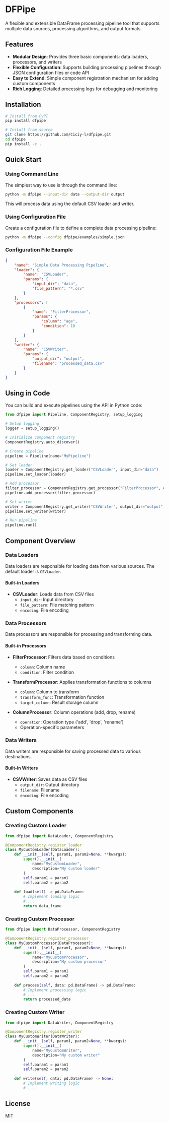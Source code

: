 # DFPipe

A flexible and extensible DataFrame processing pipeline tool that supports multiple data sources, processing algorithms, and output formats.

## Features

- **Modular Design**: Provides three basic components: data loaders, processors, and writers
- **Flexible Configuration**: Supports building processing pipelines through JSON configuration files or code API
- **Easy to Extend**: Simple component registration mechanism for adding custom components
- **Rich Logging**: Detailed processing logs for debugging and monitoring

## Installation

```bash
# Install from PyPI
pip install dfpipe

# Install from source
git clone https://github.com/Ciciy-l/dfpipe.git
cd dfpipe
pip install -e .
```

## Quick Start

### Using Command Line

The simplest way to use is through the command line:

```bash
python -m dfpipe --input-dir data --output-dir output
```

This will process data using the default CSV loader and writer.

### Using Configuration File

Create a configuration file to define a complete data processing pipeline:

```bash
python -m dfpipe --config dfpipe/examples/simple.json
```

### Configuration File Example

```json
{
    "name": "Simple Data Processing Pipeline",
    "loader": {
        "name": "CSVLoader",
        "params": {
            "input_dir": "data",
            "file_pattern": "*.csv"
        }
    },
    "processors": [
        {
            "name": "FilterProcessor",
            "params": {
                "column": "age",
                "condition": 18
            }
        }
    ],
    "writer": {
        "name": "CSVWriter",
        "params": {
            "output_dir": "output",
            "filename": "processed_data.csv"
        }
    }
}
```

## Using in Code

You can build and execute pipelines using the API in Python code:

```python
from dfpipe import Pipeline, ComponentRegistry, setup_logging

# Setup logging
logger = setup_logging()

# Initialize component registry
ComponentRegistry.auto_discover()

# Create pipeline
pipeline = Pipeline(name="MyPipeline")

# Set loader
loader = ComponentRegistry.get_loader("CSVLoader", input_dir="data")
pipeline.set_loader(loader)

# Add processor
filter_processor = ComponentRegistry.get_processor("FilterProcessor", column="age", condition=18)
pipeline.add_processor(filter_processor)

# Set writer
writer = ComponentRegistry.get_writer("CSVWriter", output_dir="output")
pipeline.set_writer(writer)

# Run pipeline
pipeline.run()
```

## Component Overview

### Data Loaders

Data loaders are responsible for loading data from various sources. The default loader is `CSVLoader`.

#### Built-in Loaders

- **CSVLoader**: Loads data from CSV files
  - `input_dir`: Input directory
  - `file_pattern`: File matching pattern
  - `encoding`: File encoding

### Data Processors

Data processors are responsible for processing and transforming data.

#### Built-in Processors

- **FilterProcessor**: Filters data based on conditions
  - `column`: Column name
  - `condition`: Filter condition

- **TransformProcessor**: Applies transformation functions to columns
  - `column`: Column to transform
  - `transform_func`: Transformation function
  - `target_column`: Result storage column

- **ColumnProcessor**: Column operations (add, drop, rename)
  - `operation`: Operation type ('add', 'drop', 'rename')
  - Operation-specific parameters

### Data Writers

Data writers are responsible for saving processed data to various destinations.

#### Built-in Writers

- **CSVWriter**: Saves data as CSV files
  - `output_dir`: Output directory
  - `filename`: Filename
  - `encoding`: File encoding

## Custom Components

### Creating Custom Loader

```python
from dfpipe import DataLoader, ComponentRegistry

@ComponentRegistry.register_loader
class MyCustomLoader(DataLoader):
    def __init__(self, param1, param2=None, **kwargs):
        super().__init__(
            name="MyCustomLoader",
            description="My custom loader"
        )
        self.param1 = param1
        self.param2 = param2
    
    def load(self) -> pd.DataFrame:
        # Implement loading logic
        # ...
        return data_frame
```

### Creating Custom Processor

```python
from dfpipe import DataProcessor, ComponentRegistry

@ComponentRegistry.register_processor
class MyCustomProcessor(DataProcessor):
    def __init__(self, param1, param2=None, **kwargs):
        super().__init__(
            name="MyCustomProcessor",
            description="My custom processor"
        )
        self.param1 = param1
        self.param2 = param2
    
    def process(self, data: pd.DataFrame) -> pd.DataFrame:
        # Implement processing logic
        # ...
        return processed_data
```

### Creating Custom Writer

```python
from dfpipe import DataWriter, ComponentRegistry

@ComponentRegistry.register_writer
class MyCustomWriter(DataWriter):
    def __init__(self, param1, param2=None, **kwargs):
        super().__init__(
            name="MyCustomWriter",
            description="My custom writer"
        )
        self.param1 = param1
        self.param2 = param2
    
    def write(self, data: pd.DataFrame) -> None:
        # Implement writing logic
        # ...
```

## License

MIT 